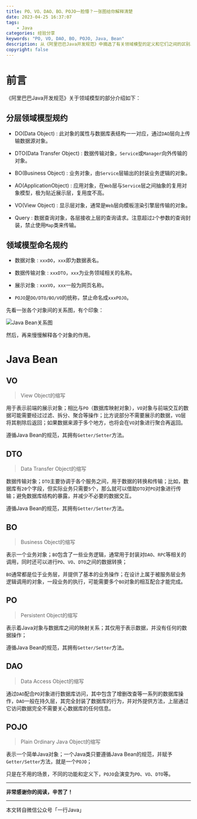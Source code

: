 ```yaml
---
title: PO、VO、DAO、BO、POJO一脸懵？一张图给你解释清楚
date: 2023-04-25 16:37:07
tags: 
    - Java
categories: 经验分享
keywords: "PO, VO, DAO, BO, POJO, Java, Bean"
description: 从《阿里巴巴Java开发规范》中摘选了有关领域模型的定义和它们之间的区别以及联系
copyright: false
---
```

# 前言
《阿里巴巴Java开发规范》关于领域模型的部分介绍如下：

## 分层领域模型规约

- DO(Data Object)
: 此对象的属性与数据库表结构一一对应，通过`DAO`层向上传输数据源对象。

- DTO(Data Transfer Object)
: 数据传输对象，`Service`或`Manager`向外传输的对象。

- BO(Business Object)
: 业务对象，由`Service`层输出的封装业务逻辑的对象。

- AO(ApplicationObject)
: 应用对象，在`Web`层与`Service`层之间抽象的复用对象模型，极为贴近展示层，复用度不高。

- VO(View Object)
: 显示层对象，通常是`Web`层向模板渲染引擎层传输的对象。

- Query
: 数据查询对象，各层接收上层的查询请求。注意超过`2`个参数的查询封装，禁止使用`Map`类来传输。

## 领域模型命名规约

- 数据对象
: `xxxDO`，`xxx`即为数据表名。

- 数据传输对象
: `xxxDTO`，`xxx`为业务领域相关的名称。

- 展示对象
: `xxxVO`，`xxx`一般为网页名称。

- `POJO`是`DO/DTO/BO/VO`的统称，禁止命名成`xxxPOJO`。

先看一张各个对象间的关系图，有个印象：

![Java Bean关系图](https://gcore.jsdelivr.net/gh/Xe-Persistent/CDN-source/image/post/java-beans/java-beans.webp)

然后，再来慢慢解释各个对象的作用。

# Java Bean
## VO
> View Object的缩写

用于表示前端的展示对象；相比与`PO`（数据库映射对象），`VO`对象与前端交互的数据可能需要经过过滤、拆分、聚合等操作；比方说部分不需要展示的数据，`VO`层将其剔除后返回；如果数据来源于多个地方，也将会在`VO`对象进行聚合再返回。

遵循Java Bean的规范，其拥有`Getter/Setter`方法。

## DTO
> Data Transfer Object的缩写

数据传输对象；`DTO`主要协调于各个服务之间，用于数据的转换和传输；比如，数据库有`20`个字段，但实际业务只需要`5`个，那么就可以借助`DTO`对`PO`对象进行传输；避免数据库结构的暴露，并减少不必要的数据交互。

遵循Java Bean的规范，其拥有`Getter/Setter`方法。

## BO
> Business Object的缩写

表示一个业务对象；`BO`包含了一些业务逻辑，通常用于封装对`DAO`、`RPC`等相关的调用，同时还可以进行`PO`、`VO`、`DTO`之间的数据转换；

`BO`通常都是位于业务层，并提供了基本的业务操作；在设计上属于被服务层业务逻辑调用的对象，一段业务的执行，可能需要多个`BO`对象的相互配合才能完成。

## PO
> Persistent Object的缩写

表示着Java对象与数据库之间的映射关系；其仅用于表示数据，并没有任何的数据操作；

遵循Java Bean的规范，其拥有`Getter/Setter`方法。

## DAO
> Data Access Object的缩写

通过`DAO`配合`PO`对象进行数据库访问，其中包含了增删改查等一系列的数据库操作，`DAO`一般在持久层，其完全封装了数据库的行为，并对外提供方法，上层通过它访问数据完全不需要关心数据库的任何信息。

## POJO
> Plain Ordinary Java Object的缩写

表示一个简单Java对象；一个Java类只要遵循Java Bean的规范，并赋予`Getter/Setter`方法，就是一个`POJO`；

只是在不用的场景，不同的功能和定义下，`POJO`会演变为`PO`、`VO`、`DTO`等。

---
**非常感谢你的阅读，辛苦了！**

---
本文转自微信公众号「一行Java」
